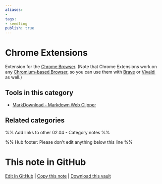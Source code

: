 ```yaml
---
aliases:
- 
tags: 
- seedling 
publish: true
---
```


# Chrome Extensions

Extension for the [Chrome Browser](https://www.google.com/chrome/). (Note that Chrome Extensions work on any [Chromium-based Browser](https://www.wikiwand.com/en/Chromium_(web_browser)#/Browsers_based_on_Chromium), so you can use them with [Brave](https://brave.com/) or [Vivaldi](https://vivaldi.com/) as well.)

## Tools in this category
- [MarkDownload - Markdown Web Clipper](https://chrome.google.com/webstore/detail/markdownload-markdown-web/pcmpcfapbekmbjjkdalcgopdkipoggdi?hl=en-GB)


## Related categories

%% Add links to other 02.04 - Category notes %%

%% Hub footer: Please don't edit anything below this line %%

# This note in GitHub

<span class="git-footer">[Edit In GitHub](https://github.dev/obsidian-community/obsidian-hub/blob/main/02%20-%20Community%20Expansions/02.04%20Auxiliary%20Tools%20by%20Category/Chrome%20Extensions.md "git-hub-edit-note") | [Copy this note](https://raw.githubusercontent.com/obsidian-community/obsidian-hub/main/02%20-%20Community%20Expansions/02.04%20Auxiliary%20Tools%20by%20Category/Chrome%20Extensions.md "git-hub-copy-note") | [Download this vault](https://github.com/obsidian-community/obsidian-hub/archive/refs/heads/main.zip "git-hub-download-vault") </span>